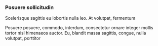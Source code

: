 ### Posuere sollicitudin

Scelerisque sagittis eu lobortis nulla leo. At volutpat, fermentum

Posuere posuere, commodo, interdum, consectetur ornare integer mollis tortor nisl himenaeos auctor. Eu, blandit massa sagittis, congue, nulla volutpat, porttitor


